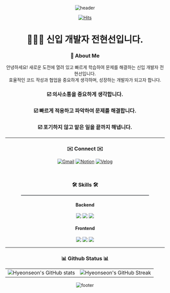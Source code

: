 <div align="center">

![header](https://capsule-render.vercel.app/api?type=waving&height=180&color=FD4B4B&text=🌻Welcome%20to%20luuHub🌻&fontAlign=50&fontAlignY=30&fontSize=50&fontColor=FFFFFF)

   [![Hits](https://hits.seeyoufarm.com/api/count/incr/badge.svg?url=https://github.com/jeonhyeonseon&count_bg=%23F7437F&title_bg=%23555555&icon=&icon_color=%23E7E7E7&title=hits&edge_flat=false&style=for-the-badge)](https://github.com/jeonhyeonseon)

</div>

<h1 align="center">👩🏻‍💻 신입 개발자 전현선입니다.</h1>

<h3 align="center">👋 About Me</h3>
<p align="center">
  안녕하세요! 새로운 도전에 열려 있고 빠르게 학습하여 문제를 해결하는 신입 개발자 전현선입니다. <br/>
  효율적인 코드 작성과 협업을 중요하게 생각하며, 성장하는 개발자가 되고자 합니다.
</p>

<h3 align="center">☑️ 의사소통을 중요하게 생각합니다.</h3>
<h3 align="center">☑️ 빠르게 적응하고 파악하여 문제를 해결합니다.</h3>
<h3 align="center">☑️ 포기하지 않고 맡은 일을 끝까지 해냅니다.</h3>

---

<div align="center"> 
  
### ✉️ Connect ✉️
  
  [![Gmail](https://img.shields.io/badge/-goodpretty0325@gmail.com-D14836?style=for-the-badge&logo=gmail&logoColor=white)](mailto:goodpretty0325@gmail.com)
  [![Notion](https://img.shields.io/badge/Notion-000000?style=for-the-badge&logo=notion&logoColor=white)](https://rain-canary-55f.notion.site/11611b3dfa7e8003b5f1ef446a351cc7?pvs=4)
  [![Velog](https://img.shields.io/badge/Velog-20C997?style=for-the-badge&logo=velog&logoColor=white)](https://velog.io/@lu__study__log/posts)

<br/>

<h3>🛠️ Skills 🛠️</h3>

<hr style="border: 0.5px solid #d1d5da; width: 80%;" />

#### Backend
<img src="https://img.shields.io/badge/JAVA-007396?style=for-the-badge&logo=Java&logoColor=white">
<img src="https://img.shields.io/badge/Spring-6DB33F?style=for-the-badge&logo=spring&logoColor=white">
<img src="https://img.shields.io/badge/MySQL-4479A1?style=for-the-badge&logo=mysql&logoColor=white">

#### Frontend
<img src="https://img.shields.io/badge/JavaScript-F7DF1E?style=for-the-badge&logo=JavaScript&logoColor=white">
<img src="https://img.shields.io/badge/HTML5-E34F26?style=for-the-badge&logo=HTML5&logoColor=white">
<img src="https://img.shields.io/badge/CSS3-1572B6?style=for-the-badge&logo=CSS3&logoColor=white">

---

<div align="center">

### 📊 Github Status 📊

<div align="center">
  
  <table>
    <tr>
      <td>
        <img src="https://github-readme-stats.vercel.app/api?username=jeonhyeonseon&show_icons=true&theme=cobalt" alt="Hyeonseon's GitHub stats">
      </td>
      <td>
        <img src="https://github-readme-streak-stats.herokuapp.com/?user=jeonhyeonseon&theme=cobalt" alt="Hyeonseon's GitHub Streak">
      </td>
    </tr>
  </table>

![footer](https://capsule-render.vercel.app/api?type=waving&height=100&color=FD4B4B&section=footer&fontColor=FFFFFF)
  
</div>
